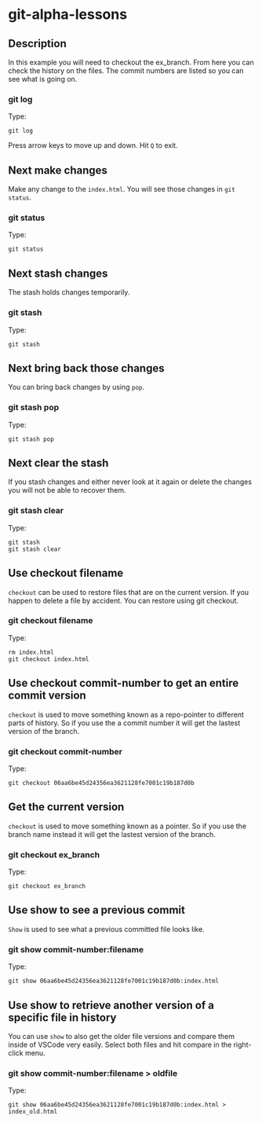 # git-alpha-lessons

## Description

In this example you will need to checkout the ex_branch. From here you can check the history on the files. The commit numbers are listed so you can see what is going on.

### git log

Type:

```console
git log
```

Press arrow keys to move up and down. Hit `Q` to exit.

## Next make changes

Make any change to the `index.html`. You will see those changes in `git status`.

### git status

Type:

```console
git status
```

## Next stash changes

The stash holds changes temporarily.

### git stash

Type:

```console
git stash
```

## Next bring back those changes

You can bring back changes by using `pop`.

### git stash pop

Type:

```console
git stash pop
```

## Next clear the stash

If you stash changes and either never look at it again or delete the changes you will not be able to recover them.

### git stash clear

Type:

```console
git stash
git stash clear
```

## Use checkout filename

`checkout` can be used to restore files that are on the current version. If you happen to delete a file by accident. You can restore using git checkout.

### git checkout filename

Type:

```console
rm index.html
git checkout index.html
```

## Use checkout commit-number to get an entire commit version

`checkout` is used to move something known as a repo-pointer to different parts of history. So if you use the a commit number it will get the lastest version of the branch.

### git checkout commit-number

Type:

```console
git checkout 06aa6be45d24356ea3621128fe7001c19b187d0b
```

## Get the current version

`checkout` is used to move something known as a pointer. So if you use the branch name instead it will get the lastest version of the branch.

### git checkout ex_branch

Type:

```console
git checkout ex_branch
```

## Use show to see a previous commit

`Show` is used to see what a previous committed file looks like.

### git show commit-number:filename

Type:

```console
git show 06aa6be45d24356ea3621128fe7001c19b187d0b:index.html
```

## Use show to retrieve another version of a specific file in history

You can use `show` to also get the older file versions and compare them inside of VSCode very easily. Select both files and hit compare in the right-click menu.

### git show commit-number:filename > oldfile

Type:

```console
git show 06aa6be45d24356ea3621128fe7001c19b187d0b:index.html > index_old.html
```
